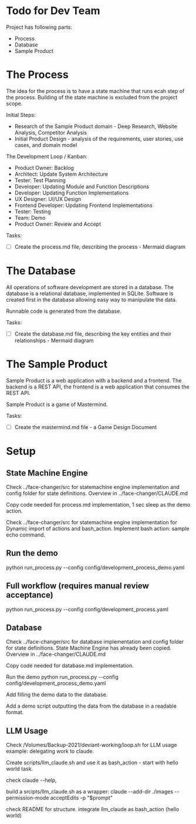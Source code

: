 # Todo for Dev Team

Project has following parts:
- Process
- Database 
- Sample Product

# The Process

The idea for the process is to have a state machine that runs ecah step of the process. Building of the state machine is excluded from the project scope. 

Initial Steps:
- Research of the Sample Product domain - Deep Research, Website Analysis, Competitor Analysis
- Initial Product Design - analysis of the requirements, user stories, use cases, and domain model

The Development Loop / Kanban:
- Product Owner: Backlog
- Architect: Update System Architecture
- Tester: Test Planning
- Developer: Updating Module and Function Descriptions
- Developer: Updating Function Implementations
- UX Designer: UI/UX Design
- Frontend Developer: Updating Frontend Implementations
- Tester: Testing
- Team: Demo
- Product Owner: Review and Accept

Tasks:
- [ ] Create the process.md file, describing the process - Mermaid diagram

# The Database

All operations of software development are stored in a database. The database is a relational database, implemented in SQLite. Software is created first in the database allowing easy way to manipulate the data.

Runnable code is generated from the database.

Tasks:
- [ ] Create the database.md file, describing the key entities and their relationships - Mermaid diagram

# The Sample Product

Sample Product is a web application with a backend and a frontend. The backend is a REST API, the frontend is a web application that consumes the REST API.

Sample Product is a game of Mastermind.

Tasks:
- [ ] Create the mastermind.md file - a Game Design Document

# Setup

## State Machine Engine

Check ../face-changer/src for statemachine engine implementation and config folder for state definitions. Overview in  ../face-changer/CLAUDE.md 

Copy code needed for process.md implementation, 1 sec sleep as the demo action.

Check ../face-changer/src for statemachine engine implementation for Dynamic import of actions and bash_action. Implement bash action: sample echo command.

## Run the demo
python run_process.py --config config/development_process_demo.yaml

## Full workflow (requires manual review acceptance)
python run_process.py --config config/development_process.yaml

## Database

Check ../face-changer/src for database implementation and config folder for state definitions. State Machine Engine has already been copied. Overview in ../face-changer/CLAUDE.md 

Copy code needed for database.md implementation. 

Run the demo
python run_process.py --config config/development_process_demo.yaml

Add filling the demo data to the database.

Add a demo script outputting the data from the database in a readable format.

## LLM Usage

Check /Volumes/Backup-2021/deviant-working/loop.sh for LLM usage example: delegating work to claude.

Create scripts/llm_claude.sh and use it as bash_action - start with hello world task.

check claude --help,

build a srcipts/llm_claude.sh as a wrapper:
claude --add-dir ./images --permission-mode acceptEdits -p "$prompt"

check README for structure. integrate llm_claude as bash_action (hello world)

